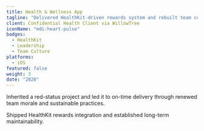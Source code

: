 ```yaml
---
title: Health & Wellness App
tagline: "Delivered HealthKit-driven rewards system and rebuilt team culture on a struggling project."
client: Confidential Health Client via WillowTree
iconName: "mdi:heart-pulse"
badges:
  - HealthKit
  - Leadership
  - Team Culture
platforms:
  - iOS
featured: false
weight: 3
date: "2020"
---
```


Inherited a red-status project and led it to on-time delivery through renewed team morale and sustainable practices.

Shipped HealthKit rewards integration and established long-term maintainability.

